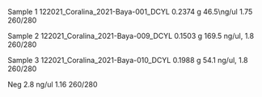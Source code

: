 Sample 1
	122021_Coralina_2021-Baya-001_DCYL
	 0.2374 g
	46.5\ng/ul
	1.75 260/280
	  
Sample 2
	122021_Coralina_2021-Baya-009_DCYL
	 0.1503 g
	 169.5 ng/ul, 
	1.8 260/280
	  
Sample 3
	122021_Coralina_2021-Baya-010_DCYL
	0.1988 g
	54.1 ng/ul, 
	1.8 260/280
	
Neg
	2.8 ng/ul
	1.16 260/280
